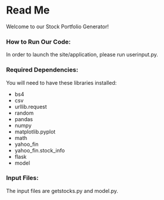 # **Read Me**

Welcome to our Stock Portfolio Generator!

### **How to Run Our Code:**
In order to launch the site/application, please run userinput.py.

### **Required Dependencies:**

You will need to have these libraries installed:
- bs4
- csv
- urllib.request
- random
- pandas
- numpy
- matplotlib.pyplot
- math
- yahoo_fin
- yahoo_fin.stock_info
- flask
- model

### **Input Files:**

The input files are getstocks.py and model.py.
